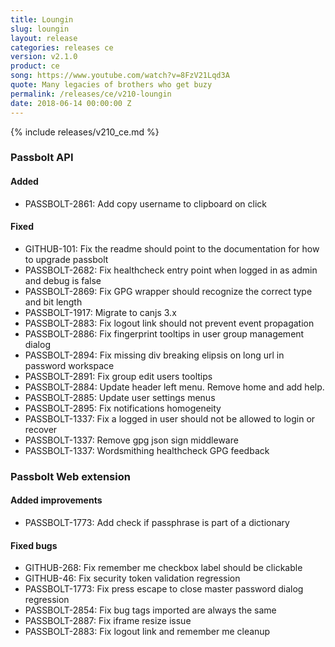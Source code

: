 ```yaml
---
title: Loungin
slug: loungin
layout: release
categories: releases ce
version: v2.1.0
product: ce
song: https://www.youtube.com/watch?v=8FzV21Lqd3A
quote: Many legacies of brothers who get buzy
permalink: /releases/ce/v210-loungin
date: 2018-06-14 00:00:00 Z
---
```


{% include releases/v210_ce.md %}

### Passbolt API
#### Added
- PASSBOLT-2861: Add copy username to clipboard on click

#### Fixed
- GITHUB-101: Fix the readme should point to the documentation for how to upgrade passbolt
- PASSBOLT-2682: Fix healthcheck entry point when logged in as admin and debug is false
- PASSBOLT-2869: Fix GPG wrapper should recognize the correct type and bit length
- PASSBOLT-1917: Migrate to canjs 3.x
- PASSBOLT-2883: Fix logout link should not prevent event propagation
- PASSBOLT-2886: Fix fingerprint tooltips in user group management dialog
- PASSBOLT-2894: Fix missing div breaking elipsis on long url in password workspace
- PASSBOLT-2891: Fix group edit users tooltips
- PASSBOLT-2884: Update header left menu. Remove home and add help.
- PASSBOLT-2885: Update user settings menus
- PASSBOLT-2895: Fix notifications homogeneity
- PASSBOLT-1337: Fix a logged in user should not be allowed to login or recover
- PASSBOLT-1337: Remove gpg json sign middleware
- PASSBOLT-1337: Wordsmithing healthcheck GPG feedback

### Passbolt Web extension
#### Added improvements
- PASSBOLT-1773: Add check if passphrase is part of a dictionary

#### Fixed bugs
- GITHUB-268: Fix remember me checkbox label should be clickable
- GITHUB-46: Fix security token validation regression
- PASSBOLT-1773: Fix press escape to close master password dialog regression
- PASSBOLT-2854: Fix bug tags imported are always the same
- PASSBOLT-2887: Fix iframe resize issue
- PASSBOLT-2883: Fix logout link and remember me cleanup
